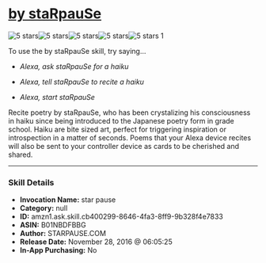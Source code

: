 # [by staRpauSe](http://alexa.amazon.com/#skills/amzn1.ask.skill.cb400299-8646-4fa3-8ff9-9b328f4e7833)
![5 stars](../../images/ic_star_black_18dp_1x.png)![5 stars](../../images/ic_star_black_18dp_1x.png)![5 stars](../../images/ic_star_black_18dp_1x.png)![5 stars](../../images/ic_star_black_18dp_1x.png)![5 stars](../../images/ic_star_black_18dp_1x.png) 1

To use the by staRpauSe skill, try saying...

* *Alexa, ask staRpauSe for a haiku*

* *Alexa, tell staRpauSe to recite a haiku*

* *Alexa, start staRpauSe*

Recite poetry by staRpauSe, who has been crystalizing his consciousness in haiku since being introduced to the Japanese poetry form in grade school. Haiku are bite sized art, perfect for triggering inspiration or introspection in a matter of seconds. Poems that your Alexa device recites will also be sent to your controller device as cards to be cherished and shared.

***

### Skill Details

* **Invocation Name:** star pause
* **Category:** null
* **ID:** amzn1.ask.skill.cb400299-8646-4fa3-8ff9-9b328f4e7833
* **ASIN:** B01NBDFBBG
* **Author:** STARPAUSE.COM
* **Release Date:** November 28, 2016 @ 06:05:25
* **In-App Purchasing:** No
